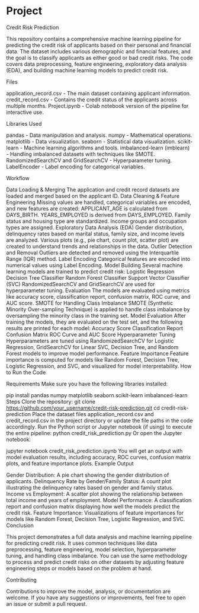 # Project
Credit Risk Prediction

This repository contains a comprehensive machine learning pipeline for predicting the credit risk of applicants based on their personal and financial data. The dataset includes various demographic and financial features, and the goal is to classify applicants as either good or bad credit risks. The code covers data preprocessing, feature engineering, exploratory data analysis (EDA), and building machine learning models to predict credit risk.

Files

application_record.csv - The main dataset containing applicant information.
credit_record.csv - Contains the credit status of the applicants across multiple months.
Project.ipynb - Colab notebook version of the pipeline for interactive use.

Libraries Used

pandas - Data manipulation and analysis.
numpy - Mathematical operations.
matplotlib - Data visualization.
seaborn - Statistical data visualization.
scikit-learn - Machine learning algorithms and tools.
imbalanced-learn (imblearn) - Handling imbalanced datasets with techniques like SMOTE.
RandomizedSearchCV and GridSearchCV - Hyperparameter tuning.
LabelEncoder - Label encoding for categorical variables.

Workflow

Data Loading & Merging
The application and credit record datasets are loaded and merged based on the applicant ID.
Data Cleaning & Feature Engineering
Missing values are handled, categorical variables are encoded, and new features are created:
APPLICANT_AGE is calculated from DAYS_BIRTH.
YEARS_EMPLOYED is derived from DAYS_EMPLOYED.
Family status and housing type are standardized.
Income groups and occupation types are assigned.
Exploratory Data Analysis (EDA)
Gender distribution, delinquency rates based on marital status, family size, and income levels are analyzed.
Various plots (e.g., pie chart, count plot, scatter plot) are created to understand trends and relationships in the data.
Outlier Detection and Removal
Outliers are detected and removed using the Interquartile Range (IQR) method.
Label Encoding
Categorical features are encoded into numerical values using Label Encoding.
Model Building
Several machine learning models are trained to predict credit risk:
Logistic Regression
Decision Tree Classifier
Random Forest Classifier
Support Vector Classifier (SVC)
RandomizedSearchCV and GridSearchCV are used for hyperparameter tuning.
Evaluation
The models are evaluated using metrics like accuracy score, classification report, confusion matrix, ROC curve, and AUC score.
SMOTE for Handling Class Imbalance
SMOTE (Synthetic Minority Over-sampling Technique) is applied to handle class imbalance by oversampling the minority class in the training set.
Model Evaluation
After training the models, they are evaluated on the test set, and the following results are printed for each model:
Accuracy Score
Classification Report
Confusion Matrix
ROC Curve and AUC Score
Hyperparameter Tuning
Hyperparameters are tuned using RandomizedSearchCV for Logistic Regression, GridSearchCV for Linear SVC, Decision Tree, and Random Forest models to improve model performance.
Feature Importance
Feature importance is computed for models like Random Forest, Decision Tree, Logistic Regression, and SVC, and visualized for model interpretability.
How to Run the Code

Requirements
Make sure you have the following libraries installed:

pip install pandas numpy matplotlib seaborn scikit-learn imbalanced-learn
Steps
Clone the repository:
git clone https://github.com/your_username/credit-risk-prediction.git
cd credit-risk-prediction
Place the dataset files application_record.csv and credit_record.csv in the project directory or update the file paths in the code accordingly.
Run the Python script or Jupyter notebook (if using) to execute the entire pipeline:
python credit_risk_prediction.py
Or open the Jupyter notebook:

jupyter notebook credit_risk_prediction.ipynb
You will get an output with model evaluation results, including accuracy, ROC curves, confusion matrix plots, and feature importance plots.
Example Output

Gender Distribution: A pie chart showing the gender distribution of applicants.
Delinquency Rate by Gender/Family Status: A count plot illustrating the delinquency rates based on gender and family status.
Income vs Employment: A scatter plot showing the relationship between total income and years of employment.
Model Performance: A classification report and confusion matrix displaying how well the models predict the credit risk.
Feature Importance: Visualizations of feature importances for models like Random Forest, Decision Tree, Logistic Regression, and SVC.
Conclusion

This project demonstrates a full data analysis and machine learning pipeline for predicting credit risk. It uses common techniques like data preprocessing, feature engineering, model selection, hyperparameter tuning, and handling class imbalance. You can use the same methodology to process and predict credit risks on other datasets by adjusting feature engineering steps or models based on the problem at hand.

Contributing

Contributions to improve the model, analysis, or documentation are welcome. If you have any suggestions or improvements, feel free to open an issue or submit a pull request.
